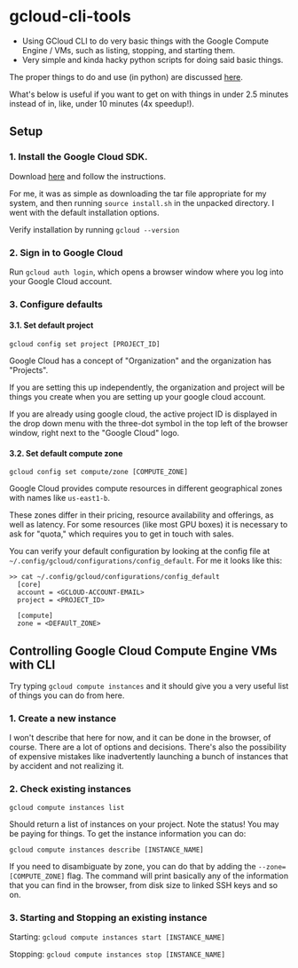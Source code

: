 # gcloud-cli-tools
- Using GCloud CLI to do very basic things with the Google Compute Engine / VMs, such as listing, stopping, and starting them.
- Very simple and kinda hacky python scripts for doing said basic things.

The proper things to do and use (in python) are discussed [here](https://github.com/googleapis/python-compute).

What's below is useful if you want to get on with things in under 2.5 minutes instead of in, like, under 10 minutes (4x speedup!).

## Setup
### 1. Install the Google Cloud SDK.

Download [here](https://cloud.google.com/sdk/docs/install) and follow the instructions.

For me, it was as simple as downloading the tar file appropriate for my system, and then running `source install.sh` in the unpacked directory. I went with the default installation options.

Verify installation by running `gcloud --version`

### 2. Sign in to Google Cloud

Run `gcloud auth login`, which opens a browser window where you log into your Google Cloud account.

### 3. Configure defaults

#### 3.1. Set default project
  `gcloud config set project [PROJECT_ID]`

  Google Cloud has a concept of "Organization" and the organization has "Projects".

  If you are setting this up independently, the organization and project will be things you create when you are setting up your google cloud account.

  If you are already using google cloud, the active project ID is displayed in the drop down menu with the three-dot symbol in the top left of the browser window, right next to the "Google Cloud" logo.

#### 3.2. Set default compute zone
  `gcloud config set compute/zone [COMPUTE_ZONE]`

  Google Cloud provides compute resources in different geographical zones with names like `us-east1-b`.

  These zones differ in their pricing, resource availability and offerings, as well as latency. For some resources (like most GPU boxes) it is necessary to ask for "quota," which requires you to get in touch with sales.

You can verify your default configuration by looking at the config file at `~/.config/gcloud/configurations/config_default`. For me it looks like this:

    >> cat ~/.config/gcloud/configurations/config_default
      [core]
      account = <GCLOUD-ACCOUNT-EMAIL>
      project = <PROJECT_ID>

      [compute]
      zone = <DEFAUlT_ZONE>

## Controlling Google Cloud Compute Engine VMs with CLI
Try typing `gcloud compute instances` and it should give you a very useful list of things you can do from here.

### 1. Create a new instance

I won't describe that here for now, and it can be done in the browser, of course. There are a lot of options and decisions. There's also the possibility of expensive mistakes like inadvertently launching a bunch of instances that by accident and not realizing it.

### 2. Check existing instances
  `gcloud compute instances list`

Should return a list of instances on your project. Note the status! You may be paying for things. To get the instance information you can do:

`gcloud compute instances describe [INSTANCE_NAME]`

If you need to disambiguate by zone, you can do that by adding the `--zone=[COMPUTE_ZONE]` flag. The command will print basically any of the information that you can find in the browser, from disk size to linked SSH keys and so on.

### 3. Starting and Stopping an existing instance

Starting:
  `gcloud compute instances start [INSTANCE_NAME]`

Stopping:
  `gcloud compute instances stop [INSTANCE_NAME]`
